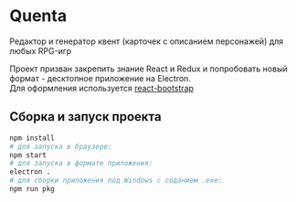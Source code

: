 # Quenta
Редактор и генератор квент (карточек с описанием персонажей) для любых RPG-игр

Проект призван закрепить знание React и Redux и попробовать новый формат - десктопное приложение на Electron.  
Для оформления используется [react-bootstrap](https://react-bootstrap.github.io/)

## Сборка и запуск проекта
```bash
npm install
# для запуска в браузере:
npm start
# для запуска в формате приложения:
electron .
# для сборки приложения под Windows с соданием .exe:
npm run pkg
```
